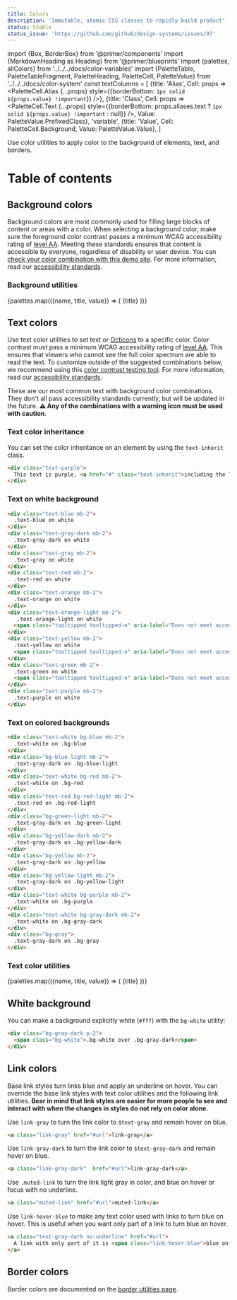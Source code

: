 ```yaml
---
title: Colors
description: 'Immutable, atomic CSS classes to rapidly build product'
status: Stable
status_issue: 'https://github.com/github/design-systems/issues/97'
---
```


import {Box, BorderBox} from '@primer/components'
import {MarkdownHeading as Heading} from '@primer/blueprints'
import {palettes, allColors} from '../../../docs/color-variables'
import {PaletteTable, PaletteTableFragment, PaletteHeading, PaletteCell, PaletteValue} from '../../../docs/color-system'
const textColumns = [
  {title: 'Alias', Cell: props => <PaletteCell.Alias {...props} style={{borderBottom: `1px solid ${props.value} !important`}} />},
  {title: 'Class', Cell: props => <PaletteCell.Text {...props} style={{borderBottom: props.aliases.text ? `1px solid ${props.value} !important` : null}} />, Value: PaletteValue.PrefixedClass},
  'variable',
  {title: 'Value', Cell: PaletteCell.Background,  Value: PaletteValue.Value},
]

Use color utilities to apply color to the background of elements, text, and borders.

# Table of contents


## Background colors

Background colors are most commonly used for filling large blocks of content or areas with a color. When selecting a background color, make sure the foreground color contrast passes a minimum WCAG accessibility rating of [level AA](https://www.w3.org/TR/UNDERSTANDING-WCAG20/visual-audio-contrast-contrast.html). Meeting these standards ensures that content is accessible by everyone, regardless of disability or user device. You can [check your color combination with this demo site](http://jxnblk.com/colorable/demos/text/). For more information, read our [accessibility standards](../principles/accessibility).

### Background utilities

<PaletteTable>
  {palettes.map(({name, title, value}) => (
    <PaletteTableFragment name={name} type="bg" key={name}>
      <tr>
        <PaletteHeading indicatorColor={value} colSpan="4">
          {title}
        </PaletteHeading>
      </tr>
    </PaletteTableFragment>
  ))}
</PaletteTable>

## Text colors

Use text color utilities to set text or [Octicons](https://octicons.github.com) to a specific color. Color contrast must pass a minimum WCAG accessibility rating of [level AA](https://www.w3.org/TR/UNDERSTANDING-WCAG20/visual-audio-contrast-contrast.html). This ensures that viewers who cannot see the full color spectrum are able to read the text. To customize outside of the suggested combinations below, we recommend using this [color contrast testing tool](http://jxnblk.com/colorable/demos/text/). For more information, read our [accessibility standards](../principles/accessibility).

These are our most common text with background color combinations. They don't all pass accessibility standards currently, but will be updated in the future. **⚠️ Any of the combinations with a warning icon must be used with caution**.

### Text color inheritance

You can set the color inheritance on an element by using the `text-inherit` class.

```html
<div class="text-purple">
  This text is purple, <a href="#" class="text-inherit">including the link</a>
</div>
```

### Text on white background

```html
<div class="text-blue mb-2">
  .text-blue on white
</div>
<div class="text-gray-dark mb-2">
  .text-gray-dark on white
</div>
<div class="text-gray mb-2">
  .text-gray on white
</div>
<div class="text-red mb-2">
  .text-red on white
</div>
<div class="text-orange mb-2">
  .text-orange on white
</div>
<div class="text-orange-light mb-2">
   .text-orange-light on white
  <span class="tooltipped tooltipped-n" aria-label="Does not meet accessibility standards">⚠️</span>
</div>
<div class="text-yellow mb-2">
  .text-yellow on white
  <span class="tooltipped tooltipped-n" aria-label="Does not meet accessibility standards">⚠️</span>
</div>
<div class="text-green mb-2">
  .text-green on white
  <span class="tooltipped tooltipped-n" aria-label="Does not meet accessibility standards">⚠️</span>
</div>
<div class="text-purple mb-2">
  .text-purple on white
</div>
```


### Text on colored backgrounds

```html
<div class="text-white bg-blue mb-2">
  .text-white on .bg-blue
</div>
<div class="bg-blue-light mb-2">
  .text-gray-dark on .bg-blue-light
</div>
<div class="text-white bg-red mb-2">
  .text-white on .bg-red
</div>
<div class="text-red bg-red-light mb-2">
  .text-red on .bg-red-light
</div>
<div class="bg-green-light mb-2">
  .text-gray-dark on .bg-green-light
</div>
<div class="bg-yellow-dark mb-2">
  .text-gray-dark on .bg-yellow-dark
</div>
<div class="bg-yellow mb-2">
  .text-gray-dark on .bg-yellow
</div>
<div class="bg-yellow-light mb-2">
  .text-gray-dark on .bg-yellow-light
</div>
<div class="text-white bg-purple mb-2">
  .text-white on .bg-purple
</div>
<div class="text-white bg-gray-dark mb-2">
  .text-white on .bg-gray-dark
</div>
<div class="bg-gray">
  .text-gray-dark on .bg-gray
</div>
```

### Text color utilities

<PaletteTable columns={textColumns}>
  {palettes.map(({name, title, value}) => (
    <PaletteTableFragment name={name} type="text" prefix="color" columns={textColumns}>
      <tr>
        <PaletteHeading indicatorColor={value} colSpan="4">
          {title}
        </PaletteHeading>
      </tr>
    </PaletteTableFragment>
  ))}
</PaletteTable>

## White background

You can make a background explicitly white (`#fff`) with the `bg-white` utility:

```html
<div class="bg-gray-dark p-2">
  <span class="bg-white">.bg-white over .bg-gray-dark</span>
</div>
```

## Link colors

Base link styles turn links blue and apply an underline on hover. You can override the base link styles with text color utilities and the following link utilities. **Bear in mind that link styles are easier for more people to see and interact with when the changes in styles do not rely on color alone.**

Use `link-gray` to turn the link color to `$text-gray` and remain hover on blue.

```html
<a class="link-gray" href="#url">link-gray</a>
```

Use `link-gray-dark` to turn the link color to `$text-gray-dark` and remain hover on blue.

```html
<a class="link-gray-dark"  href="#url">link-gray-dark</a>
```

Use `.muted-link` to turn the link light gray in color, and blue on hover or focus with no underline.

```html
<a class="muted-link" href="#url">muted-link</a>
```

Use `link-hover-blue` to make any text color used with links to turn blue on hover. This is useful when you want only part of a link to turn blue on hover.

```html
<a class="text-gray-dark no-underline" href="#url">
  A link with only part of it is <span class="link-hover-blue">blue on hover</span>.
</a>
```

## Border colors

Border colors are documented on the [border utilities page](../utilities/borders#border-width-style-and-color-utilities).
